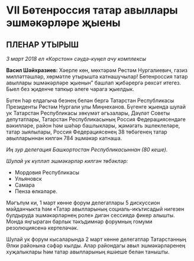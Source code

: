 # VII Бөтенроссия татар авыллары эшмәкәрләре җыены

## ПЛЕНАР УТЫРЫШ
*3 март 2018 ел*
*«Корстон» сәүдә-күңел ачу комплексы*

**Васил Шәйхразиев:** Хәерле көн, мөхтәрәм Рөстәм Нургалиевич, газиз милләттәшләр, хөрмәтле утырышта катнашучылар! Бөтенроссия татар авыллары эшмәкәрләре җыенын” башлап җибәрергә рөхсәт итегез. Быел без җиденче тапкыр әлеге чарага җыелдык.

Бүген һәр елдагыча безнең белән бергә Татарстан Республикасы Президенты Рөстәм Нургали улы Миңнеханов. Бүгенге җыенда шулай ук Татарстан Республикасы хөкүмәт әгъзалары, Дәүләт Советы депутатлары, Татарстан Республикасының Россия Федерациясендәге вәкилләре, район һәм шәһәр башлыклары, җәмәгать эшлеклеләре, татар зыялылары, Россия Федерациясенең 38 төбәгенең татар авылларыннан килгән 784 эшмәкәр катнаша.

*Иң зур делегация Башкортостан Республикасыннан (80 кеше).*

*Шулай ук күпләп эшмәкәрләр килгән төбәкләр:*
*   Мордовия Республикасы
*   Ульяновск
*   Самара
*   Пенза өлкәләре.

Мәгълүм ки, 1 март көнне форум делегатлары 5 дискуссион мәйданчыкта һәм «Татар авылларының социаль-икътисадый нигезен булдыруда эшмәкәрләрнең роле» дигән сессиядә фикер алышты. Монда яңгыраган барлык тәкъдимнәр форумның гомуми резолюциясенә кертеләчәк.

Шулай ук форум кысаларында 2 март көнне делегатлар Татарстанның Әлки районына сәфәр кылды. Алар райондагы авыл эшмәкәрләренең хуҗалыклары һәм татар авылларының яшәеше белән танышты.